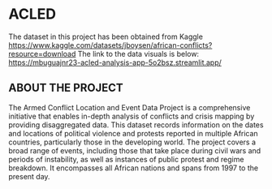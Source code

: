 # ACLED
The dataset in this project has been obtained from Kaggle
https://www.kaggle.com/datasets/jboysen/african-conflicts?resource=download
The link to the data visuals is below:
https://mbuguajnr23-acled-analysis-app-5o2bsz.streamlit.app/

## ABOUT THE PROJECT
The Armed Conflict Location and Event Data Project is a comprehensive initiative that enables in-depth analysis of conflicts and crisis mapping by providing disaggregated data. This dataset records information on the dates and locations of political violence and protests reported in multiple African countries, particularly those in the developing world. The project covers a broad range of events, including those that take place during civil wars and periods of instability, as well as instances of public protest and regime breakdown. It encompasses all African nations and spans from 1997 to the present day.

